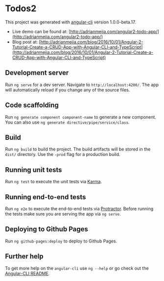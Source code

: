 # Todos2

This project was generated with [angular-cli](https://github.com/angular/angular-cli) version 1.0.0-beta.17.

- Live demo can be found at: [http://adrianmejia.com/angular2-todo-app/](http://adrianmejia.com/angular2-todo-app/)
- Blog post at: [http://adrianmejia.com/blog/2016/10/01/Angular-2-Tutorial-Create-a-CRUD-App-with-Angular-CLI-and-TypeScript](http://adrianmejia.com/blog/2016/10/01/Angular-2-Tutorial-Create-a-CRUD-App-with-Angular-CLI-and-TypeScript)

## Development server
Run `ng serve` for a dev server. Navigate to `http://localhost:4200/`. The app will automatically reload if you change any of the source files.

## Code scaffolding

Run `ng generate component component-name` to generate a new component. You can also use `ng generate directive/pipe/service/class`.

## Build

Run `ng build` to build the project. The build artifacts will be stored in the `dist/` directory. Use the `-prod` flag for a production build.

## Running unit tests

Run `ng test` to execute the unit tests via [Karma](https://karma-runner.github.io).

## Running end-to-end tests

Run `ng e2e` to execute the end-to-end tests via [Protractor](http://www.protractortest.org/).
Before running the tests make sure you are serving the app via `ng serve`.

## Deploying to Github Pages

Run `ng github-pages:deploy` to deploy to Github Pages.

## Further help

To get more help on the `angular-cli` use `ng --help` or go check out the [Angular-CLI README](https://github.com/angular/angular-cli/blob/master/README.md).
